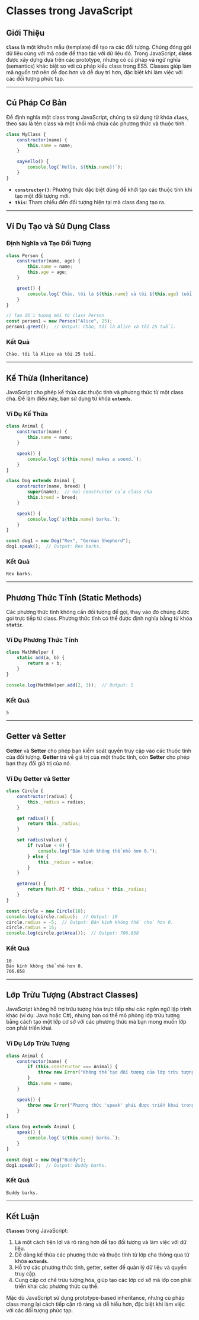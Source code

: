 # Classes trong JavaScript

## Giới Thiệu

**`Class`** là một khuôn mẫu (template) để tạo ra các đối tượng. Chúng đóng gói dữ liệu cùng với mã code để thao tác với dữ liệu đó. Trong JavaScript, **class** được xây dựng dựa trên các prototype, nhưng có cú pháp và ngữ nghĩa (semantics) khác biệt so với cú pháp kiểu class trong ES5. Classes giúp làm mã nguồn trở nên dễ đọc hơn và dễ duy trì hơn, đặc biệt khi làm việc với các đối tượng phức tạp.

---

## Cú Pháp Cơ Bản

Để định nghĩa một class trong JavaScript, chúng ta sử dụng từ khóa **`class`**, theo sau là tên class và một khối mã chứa các phương thức và thuộc tính.

```javascript
class MyClass {
    constructor(name) {
        this.name = name;
    }

    sayHello() {
        console.log(`Hello, ${this.name}!`);
    }
}
```

- **`constructor()`**: Phương thức đặc biệt dùng để khởi tạo các thuộc tính khi tạo một đối tượng mới.
- **`this`**: Tham chiếu đến đối tượng hiện tại mà class đang tạo ra.

---

## Ví Dụ Tạo và Sử Dụng Class

### Định Nghĩa và Tạo Đối Tượng

```javascript
class Person {
    constructor(name, age) {
        this.name = name;
        this.age = age;
    }

    greet() {
        console.log(`Chào, tôi là ${this.name} và tôi ${this.age} tuổi.`);
    }
}

// Tạo đối tượng mới từ class Person
const person1 = new Person("Alice", 25);
person1.greet();  // Output: Chào, tôi là Alice và tôi 25 tuổi.
```

### Kết Quả

```plaintext
Chào, tôi là Alice và tôi 25 tuổi.
```

---

## Kế Thừa (Inheritance)

JavaScript cho phép kế thừa các thuộc tính và phương thức từ một class cha. Để làm điều này, bạn sử dụng từ khóa **`extends`**.

### Ví Dụ Kế Thừa

```javascript
class Animal {
    constructor(name) {
        this.name = name;
    }

    speak() {
        console.log(`${this.name} makes a sound.`);
    }
}

class Dog extends Animal {
    constructor(name, breed) {
        super(name);  // Gọi constructor của class cha
        this.breed = breed;
    }

    speak() {
        console.log(`${this.name} barks.`);
    }
}

const dog1 = new Dog("Rex", "German Shepherd");
dog1.speak();  // Output: Rex barks.
```

### Kết Quả

```plaintext
Rex barks.
```

---

## Phương Thức Tĩnh (Static Methods)

Các phương thức tĩnh không cần đối tượng để gọi, thay vào đó chúng được gọi trực tiếp từ class. Phương thức tĩnh có thể được định nghĩa bằng từ khóa **`static`**.

### Ví Dụ Phương Thức Tĩnh

```javascript
class MathHelper {
    static add(a, b) {
        return a + b;
    }
}

console.log(MathHelper.add(2, 3));  // Output: 5
```

### Kết Quả

```plaintext
5
```

---

## Getter và Setter

**Getter** và **Setter** cho phép bạn kiểm soát quyền truy cập vào các thuộc tính của đối tượng. **Getter** trả về giá trị của một thuộc tính, còn **Setter** cho phép bạn thay đổi giá trị của nó.

### Ví Dụ Getter và Setter

```javascript
class Circle {
    constructor(radius) {
        this._radius = radius;
    }

    get radius() {
        return this._radius;
    }

    set radius(value) {
        if (value < 0) {
            console.log("Bán kính không thể nhỏ hơn 0.");
        } else {
            this._radius = value;
        }
    }

    getArea() {
        return Math.PI * this._radius * this._radius;
    }
}

const circle = new Circle(10);
console.log(circle.radius);  // Output: 10
circle.radius = -5;  // Output: Bán kính không thể nhỏ hơn 0.
circle.radius = 15;
console.log(circle.getArea());  // Output: 706.858
```

### Kết Quả

```plaintext
10
Bán kính không thể nhỏ hơn 0.
706.858
```

---

## Lớp Trừu Tượng (Abstract Classes)

JavaScript không hỗ trợ trừu tượng hóa trực tiếp như các ngôn ngữ lập trình khác (ví dụ: Java hoặc C#), nhưng bạn có thể mô phỏng lớp trừu tượng bằng cách tạo một lớp cơ sở với các phương thức mà bạn mong muốn lớp con phải triển khai.

### Ví Dụ Lớp Trừu Tượng

```javascript
class Animal {
    constructor(name) {
        if (this.constructor === Animal) {
            throw new Error("Không thể tạo đối tượng của lớp trừu tượng");
        }
        this.name = name;
    }

    speak() {
        throw new Error("Phương thức 'speak' phải được triển khai trong lớp con");
    }
}

class Dog extends Animal {
    speak() {
        console.log(`${this.name} barks.`);
    }
}

const dog1 = new Dog("Buddy");
dog1.speak();  // Output: Buddy barks.
```

### Kết Quả

```plaintext
Buddy barks.
```

---

## Kết Luận

**`Classes`** trong JavaScript:

1. Là một cách tiện lợi và rõ ràng hơn để tạo đối tượng và làm việc với dữ liệu.
2. Dễ dàng kế thừa các phương thức và thuộc tính từ lớp cha thông qua từ khóa **`extends`**.
3. Hỗ trợ các phương thức tĩnh, getter, setter để quản lý dữ liệu và quyền truy cập.
4. Cung cấp cơ chế trừu tượng hóa, giúp tạo các lớp cơ sở mà lớp con phải triển khai các phương thức cụ thể.

Mặc dù JavaScript sử dụng prototype-based inheritance, nhưng cú pháp class mang lại cách tiếp cận rõ ràng và dễ hiểu hơn, đặc biệt khi làm việc với các đối tượng phức tạp.